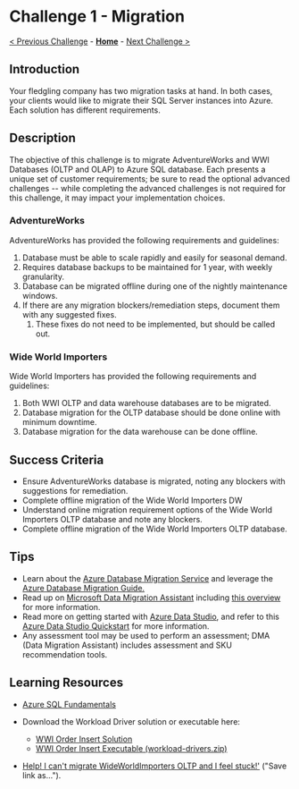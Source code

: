 # Challenge 1 - Migration

[< Previous Challenge](./Challenge00.md) - **[Home](../README.md)** - [Next Challenge >](./Challenge02.md)

## Introduction

Your fledgling company has two migration tasks at hand. In both cases, your clients would like to migrate their SQL Server instances into Azure. Each solution has different requirements. 

## Description

The objective of this challenge is to migrate AdventureWorks and WWI Databases (OLTP and OLAP) to Azure SQL database. Each presents a unique set of customer requirements; be sure to read the optional advanced challenges -- while completing the advanced challenges is not required for this challenge, it may impact your implementation choices.

### AdventureWorks 

AdventureWorks has provided the following requirements and guidelines:

1. Database must be able to scale rapidly and easily for seasonal demand.
1. Requires database backups to be maintained for 1 year, with weekly granularity.
1. Database can be migrated offline during one of the nightly maintenance windows.
1. If there are any migration blockers/remediation steps, document them with any suggested fixes.
    1. These fixes do not need to be implemented, but should be called out.

### Wide World Importers

Wide World Importers has provided the following requirements and guidelines:

1. Both WWI OLTP and data warehouse databases are to be migrated.
1. Database migration for the OLTP database should be done online with minimum downtime.
1. Database migration for the data warehouse can be done offline.

## Success Criteria

* Ensure AdventureWorks database is migrated, noting any blockers with suggestions for remediation.
* Complete offline migration of the Wide World Importers DW
* Understand online migration requirement options of the Wide World Importers OLTP database and note any blockers.
* Complete offline migration of the Wide World Importers OLTP database.


## Tips

* Learn about the [Azure Database Migration Service](https://azure.microsoft.com/en-us/services/database-migration/) and leverage the [Azure Database Migration Guide.](https://datamigration.microsoft.com/)
* Read up on [Microsoft Data Migration Assistant](https://www.microsoft.com/en-us/download/details.aspx?id=53595) including [this overview](https://docs.microsoft.com/en-us/sql/dma/dma-overview?view=sql-server-ver15) for more information.
* Read more on getting started with [Azure Data Studio](https://docs.microsoft.com/en-us/sql/azure-data-studio/download-azure-data-studio?view=sql-server-ver15), and refer to this [Azure Data Studio Quickstart](https://docs.microsoft.com/en-us/sql/azure-data-studio/quickstart-sql-server?view=sql-server-ver15) for more information.
* Any assessment tool may be used to perform an assessment; DMA (Data Migration Assistant) includes assessment and SKU recommendation tools.


## Learning Resources

* [Azure SQL Fundamentals](https://aka.ms/azuresqlfundamentals)
* Download the Workload Driver solution or executable here:
    * [WWI Order Insert Solution](https://github.com/microsoft/sql-server-samples/tree/master/samples/databases/wide-world-importers/workload-drivers/order-insert)
    * [WWI Order Insert Executable (workload-drivers.zip)](https://github.com/Microsoft/sql-server-samples/releases/tag/wide-world-importers-v1.0)

* [Help! I can't migrate WideWorldImporters OLTP and I feel stuck!'](./Resources/fix_wwimporters.sql?raw=true) ("Save link as...").